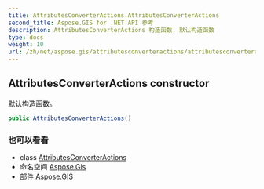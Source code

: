 ```yaml
---
title: AttributesConverterActions.AttributesConverterActions
second_title: Aspose.GIS for .NET API 参考
description: AttributesConverterActions 构造函数. 默认构造函数
type: docs
weight: 10
url: /zh/net/aspose.gis/attributesconverteractions/attributesconverteractions/
---
```

## AttributesConverterActions constructor

默认构造函数。

```csharp
public AttributesConverterActions()
```

### 也可以看看

* class [AttributesConverterActions](../)
* 命名空间 [Aspose.Gis](../../attributesconverteractions/)
* 部件 [Aspose.GIS](../../../)


